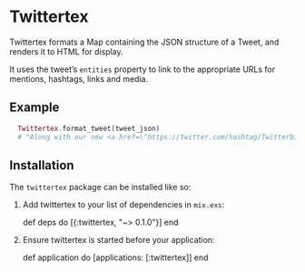 # Twittertex

Twittertex formats a Map containing the JSON structure of a Tweet, and renders it to HTML for display.

It uses the tweet’s `entities` property to link to the appropriate URLs for mentions, hashtags, links and media.

## Example

```elixir
  Twittertex.format_tweet(tweet_json)
  # "Along with our new <a href=\"https://twitter.com/hashtag/Twitterbird\">#Twitterbird</a>, we've also updated our Display Guidelines: <a href=\"https://dev.twitter.com/terms/display-guidelines\">dev.twitter.com/terms/display-…</a>  ^JC"
```

## Installation

The `twittertex` package can be installed like so:

  1. Add twittertex to your list of dependencies in `mix.exs`:

        def deps do
          [{:twittertex, "~> 0.1.0"}]
        end

  2. Ensure twittertex is started before your application:

        def application do
          [applications: [:twittertex]]
        end

